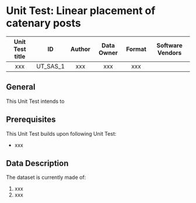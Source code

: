 # Unit Test: Linear placement of catenary posts

|       Unit Test title     | ID | Author | Data Owner | Format | Software Vendors |
|:-------------------------:|:--:|:------:| :---------:| :-----:| :---------------:|
|  xxx |   UT_SAS_1 | xxx | xxx | xxx |  |


## General
This Unit Test intends to 


## Prerequisites
This Unit Test builds upon following Unit Test:
- xxx

## Data Description

The dataset is currently made of:
1. xxx
2. xxx



